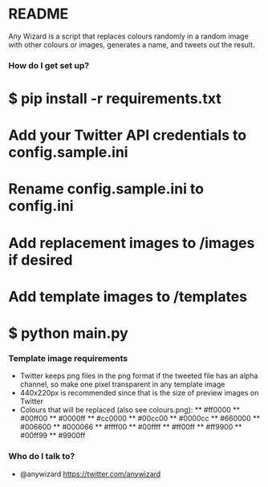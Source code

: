 # README #

Any Wizard is a script that replaces colours randomly in a random image with other colours or images, generates a name, and tweets out the result.

### How do I get set up? ###

# $ pip install -r requirements.txt
# Add your Twitter API credentials to config.sample.ini
# Rename config.sample.ini to config.ini
# Add replacement images to /images if desired
# Add template images to /templates
# $ python main.py

### Template image requirements ###

* Twitter keeps png files in the png format if the tweeted file has an alpha channel, so make one pixel transparent in any template image
* 440x220px is recommended since that is the size of preview images on Twitter
* Colours that will be replaced (also see colours.png):
** #ff0000
** #00ff00
** #0000ff
** #cc0000
** #00cc00
** #0000cc
** #660000
** #006600
** #000066
** #ffff00
** #00ffff
** #ff00ff
** #ff9900
** #00ff99
** #9900ff

### Who do I talk to? ###

* @anywizard https://twitter.com/anywizard